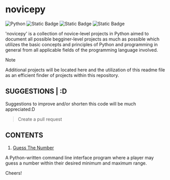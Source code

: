 # novicepy
![Python](https://img.shields.io/badge/python%3.12.4-3670A0?style=for-the-badge&logo=python&logoColor=ffdd54)
![Static Badge](https://img.shields.io/badge/on%20works-red?style=for-the-badge&logo=Pytest)
![Static Badge](https://img.shields.io/badge/made%20in%20windows-blue?style=for-the-badge&logo=Windows)
![Static Badge](https://img.shields.io/badge/open%20for%20pulls-black?style=for-the-badge&logo=GitHub)

'novicepy' is a collection of novice-level projects in Python aimed to document all possible begginer-level projects as much as possible which utilizes the basic concepts and principles of Python and programming in general from all applicable fields of the programming language involved.

> [!NOTE]
> Additional projects will be located here and the utilization of this readme file as an efficient finder of projects within this repository.

## SUGGESTIONS | :D
Suggestions to improve and/or shorten this code will be much appreciated:D
> Create a pull request

## CONTENTS
1. [Guess The Number](https://github.com/vldfrts/novicepy/blob/main/guess_the_number.py)

A Python-written command line interface program where a player may guess a number within their desired minimum and maximum range.

Cheers!
